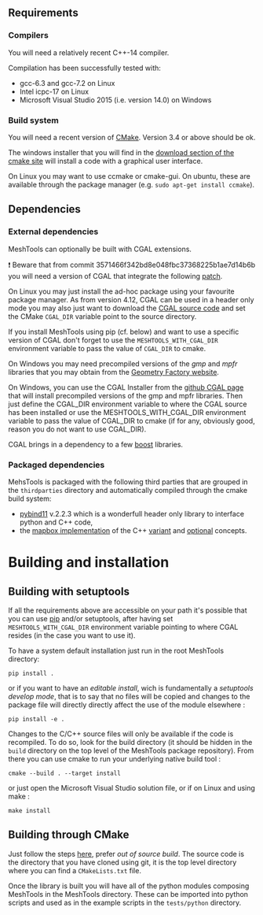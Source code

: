 ## Requirements

### Compilers

You will need a relatively recent C++-14 compiler.

Compilation has been successfully tested with:
  * gcc-6.3 and gcc-7.2 on Linux
  * Intel icpc-17 on Linux
  * Microsoft Visual Studio 2015 (i.e. version 14.0) on Windows

### Build system

You will need a recent version of [CMake](https://cmake.org/).
Version 3.4 or above should be ok.

The windows installer that you will find in
the [download section of the cmake site](https://cmake.org/download/)
will install a code with a graphical user interface.

On Linux you may want to use ccmake or cmake-gui. On ubuntu, these are
available through the package manager (e.g. `sudo apt-get install ccmake`).

## Dependencies

### External dependencies

MeshTools can optionally be built with CGAL extensions.

:exclamation: Beware that from commit 3571466f342bd8e048fbc37368225b1ae7d14b6b
you will need a version of CGAL that integrate the following
[patch](https://github.com/CGAL/cgal/pull/3377). 

On Linux you may just install the ad-hoc package using your favourite package
manager.
As from version 4.12, CGAL can be used in a header only mode you may also just
want to download the [CGAL source code](https://github.com/CGAL/cgal/releases)
and set the CMake `CGAL_DIR` variable point to the source directory.

If you install MeshTools using pip (cf. below) and want to use a specific
version of CGAL  don't forget to use the `MESHTOOLS_WITH_CGAL_DIR` environment
variable to pass the value of `CGAL_DIR` to cmake.

On Windows you may need precompiled versions of the *gmp* and *mpfr* libraries
that you may obtain from the
[Geometry Factory website](https://doc.cgal.org/latest/Manual/installation.html).

On Windows, you can use the CGAL Installer from the
[github CGAL page](https://github.com/CGAL/cgal/releases) that will install
precompiled versions of the gmp and mpfr libraries. Then just define the
CGAL_DIR environment variable to where the CGAL source has been installed or
use the MESHTOOLS_WITH_CGAL_DIR environment variable to pass the value of
CGAL_DIR to cmake (if for any, obviously good, reason you do not want to use
CGAL_DIR).

CGAL brings in a dependency to a few [boost](https://www.boost.org/) libraries.

### Packaged dependencies

MehsTools is packaged with the following third parties that are grouped in the
`thirdparties` directory and automatically compiled through the cmake build
system:
* [pybind11](https://pybind11.readthedocs.io/en/stable/) v.2.2.3 which
    is a wonderfull header only library to interface python and C++ code,
* the [mapbox implementation](https://github.com/mapbox/variant) of the C++
    [variant](http://en.cppreference.com/w/cpp/utility/variant)
and [optional](http://en.cppreference.com/w/cpp/utility/optional) concepts.

# Building and installation

## Building with setuptools

If all the requirements above are accessible on your path it's possible that you
can use [pip](https://pypi.org/project/pip/)
and/or setuptools, after having set `MESHTOOLS_WITH_CGAL_DIR` environment
variable pointing to where CGAL resides (in the case you want to use it).

To have a system default installation just run in the root MeshTools directory:

```shell
pip install .
```

or if you want to have an *editable install*,
wich is fundamentally a *setuptools develop mode*, that is to say that
no files will be copied and changes to the package file
will directly directly affect the use of the module elsewhere :

```shell
pip install -e .
```

Changes to the C/C++ source files will only be available if the code is
recompiled. To do so, look for the build directory (it should be hidden in the
`build` directory on the top level of the MeshTools package repository).
From there you can use cmake to run your underlying native build tool :

```shell
cmake --build . --target install
```
or just open the Microsoft Visual Studio solution file,
or if on Linux and using make :

```shell
make install
```

## Building through CMake

Just follow the steps [here](https://cmake.org/runningcmake/), prefer
*out of source build*. The source code is the directory that you have cloned
using git, it is the top level directory where you can find a `CMakeLists.txt`
file.

Once the library is built you will have all of the python modules composing
MeshTools in the MeshTools directory. These can be imported into python 
scripts and used as in the example scripts in the `tests/python` directory.

